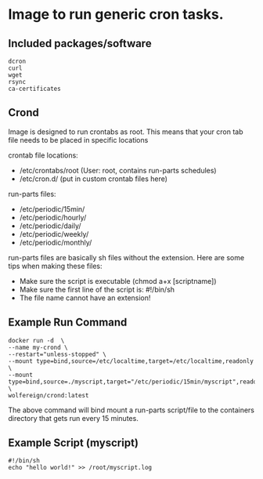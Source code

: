 # Image to run generic cron tasks.  
  
## Included packages/software  
    dcron  
    curl   
    wget  
    rsync  
    ca-certificates  

## Crond
Image is designed to run crontabs as root.  This means that your cron tab file needs to be placed in specific locations  

crontab file locations:  
  * /etc/crontabs/root    (User: root, contains run-parts schedules)
  * /etc/cron.d/          (put in custom crontab files here)
  
run-parts files:  
  * /etc/periodic/15min/  
  * /etc/periodic/hourly/  
  * /etc/periodic/daily/  
  * /etc/periodic/weekly/  
  * /etc/periodic/monthly/  
  
run-parts files are basically sh files without the extension.  Here are some tips when making these files:  
  * Make sure the script is executable (chmod a+x [scriptname])  
  * Make sure the first line of the script is: #!/bin/sh  
  * The file name cannot have an extension!  
  
  ## Example Run Command
  ```
  docker run -d  \
  --name my-crond \
  --restart="unless-stopped" \
  --mount type=bind,source=/etc/localtime,target=/etc/localtime,readonly \
  --mount type=bind,source=./myscript,target="/etc/periodic/15min/myscript",readonly \
  wolfereign/crond:latest
  ```
  
  The above command will bind mount a run-parts script/file to the containers directory that gets run every 15 minutes.
  
  ## Example Script (myscript)
  ```
  #!/bin/sh
  echo "hello world!" >> /root/myscript.log
  ```
